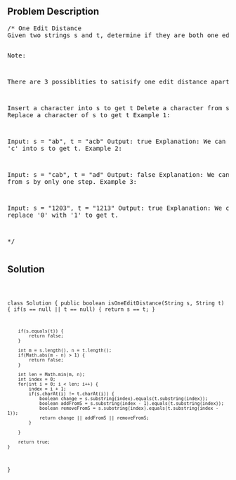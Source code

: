 <!--
<style>
  body { font-family: Arial, sans-serif; }
  .container { max-width: 744px; margin: 0 auto; padding: 10px; }
  .comment-block { background-color: #f9f9f9; padding: 10px; border-left: 5px solid #ccc; max-width: 100%; margin: 20px auto; overflow-wrap: break-word; white-space: pre-wrap; }
  .code-block { background-color: #f4f4f4; padding: 10px; border: 1px solid #ddd; max-width: 100%; margin: 20px auto; overflow-wrap: break-word; white-space: pre-wrap; }
</style>
-->

<div class='container'>
<h2>Problem Description</h2>
<div class='comment-block'>
<pre>
/* One Edit Distance
Given two strings s and t, determine if they are both one edit distance apart.

Note: 

There are 3 possiblities to satisify one edit distance apart:

Insert a character into s to get t
Delete a character from s to get t
Replace a character of s to get t
Example 1:

Input: s = "ab", t = "acb"
Output: true
Explanation: We can insert 'c' into s to get t.
Example 2:

Input: s = "cab", t = "ad"
Output: false
Explanation: We cannot get t from s by only one step.
Example 3:

Input: s = "1203", t = "1213"
Output: true
Explanation: We can replace '0' with '1' to get t.

*/
</pre>
</div>

<h2>Solution</h2>
<div class='code-block'>
<pre><code class='language-java'>

class Solution {
    public boolean isOneEditDistance(String s, String t) {
        if(s == null || t == null) {
            return s == t;
        }
        
        if(s.equals(t)) {
            return false;
        }
        
        int m = s.length(), n = t.length();
        if(Math.abs(m - n) > 1) {
            return false;
        }
        
        int len = Math.min(m, n);
        int index = 0;
        for(int i = 0; i < len; i++) {
            index = i + 1;
            if(s.charAt(i) != t.charAt(i)) {
                boolean change = s.substring(index).equals(t.substring(index));
                boolean addFromS = s.substring(index - 1).equals(t.substring(index));
                boolean removeFromS = s.substring(index).equals(t.substring(index - 1));
                return change || addFromS || removeFromS;
            }
            
        }
        
        return true;
    }
}</code></pre>
</div>
</div>
